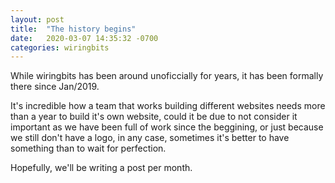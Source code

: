 ```yaml
---
layout: post
title:  "The history begins"
date:   2020-03-07 14:35:32 -0700
categories: wiringbits
---
```


While wiringbits has been around unoficcially for years, it has been formally there since Jan/2019.

It's incredible how a team that works building different websites needs more than a year to build it's own website, could it be due to not consider it important as we have been full of work since the beggining, or just because we still don't have a logo, in any case, sometimes it's better to have something than to wait for perfection.

Hopefully, we'll be writing a post per month.